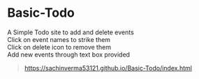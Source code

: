 # Basic-Todo
A Simple Todo site to add and delete events     
Click on event names to strike them      
Click on delete icon to remove them        
Add new events through text box provided       
> https://sachinverma53121.github.io/Basic-Todo/index.html
